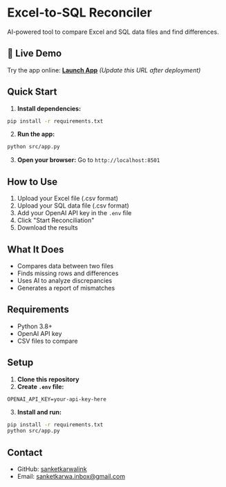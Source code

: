 # Excel-to-SQL Reconciler

AI-powered tool to compare Excel and SQL data files and find differences.

## 🚀 **Live Demo**
Try the app online: [**Launch App**](https://your-app-will-be-here.streamlit.app) *(Update this URL after deployment)*

## Quick Start

1. **Install dependencies:**
```bash
pip install -r requirements.txt
```

2. **Run the app:**
```bash
python src/app.py
```

3. **Open your browser:** Go to `http://localhost:8501`

## How to Use

1. Upload your Excel file (.csv format)
2. Upload your SQL data file (.csv format)  
3. Add your OpenAI API key in the `.env` file
4. Click "Start Reconciliation"
5. Download the results

## What It Does

- Compares data between two files
- Finds missing rows and differences
- Uses AI to analyze discrepancies
- Generates a report of mismatches

## Requirements

- Python 3.8+
- OpenAI API key
- CSV files to compare

## Setup

1. **Clone this repository**
2. **Create `.env` file:**
```
OPENAI_API_KEY=your-api-key-here
```
3. **Install and run:**
```bash
pip install -r requirements.txt
python src/app.py
```

## Contact

- GitHub: [sanketkarwalink](https://github.com/sanketkarwalink)
- Email: sanketkarwa.inbox@gmail.com